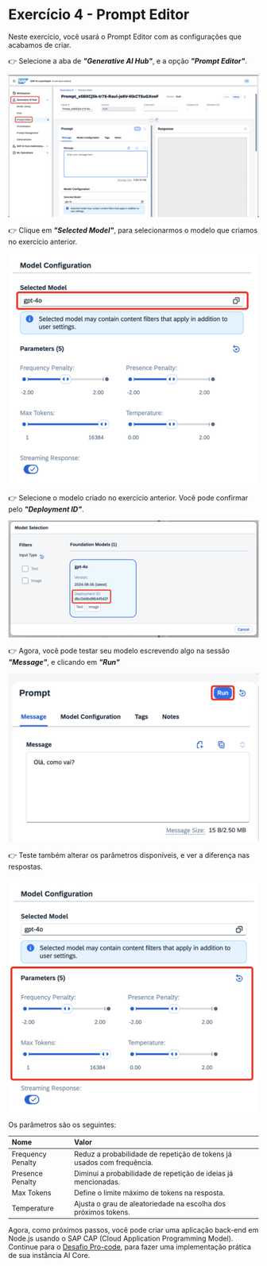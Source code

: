 # Exercício 4 - Prompt Editor

Neste exercício, você usará o Prompt Editor com as configurações que acabamos de criar.

👉 Selecione a aba de **_"Generative AI Hub"_**, e a opção **_"Prompt Editor"_**.

![Select Prompt Editor](assets/select-prompt.png)

👉 Clique em **_"Selected Model"_**, para selecionarmos o modelo que criamos no exercício anterior.

![Select Model](assets/select-model.png)

👉 Selecione o modelo criado no exercício anterior. Você pode confirmar pelo **_"Deployment ID"_**.

![Select Model](assets/select-model-2.png)

👉 Agora, você pode testar seu modelo escrevendo algo na sessão **_"Message"_**, e clicando em **_"Run"_**

![Run Model](assets/run-model.png)

👉 Teste também alterar os parâmetros disponíveis, e ver a diferença nas respostas. 

![Change Parameters](assets/parameters.png)

Os parâmetros são os seguintes:

  | Nome | Valor |
  |:-----------|:-----------|
  | Frequency Penalty | Reduz a probabilidade de repetição de tokens já usados com frequência. |
  | Presence Penalty | Diminui a probabilidade de repetição de ideias já mencionadas. |
  | Max Tokens | Define o limite máximo de tokens na resposta. |
  | Temperature | Ajusta o grau de aleatoriedade na escolha dos próximos tokens. |

Agora, como próximos passos, você pode criar uma aplicação back-end em Node.js usando o SAP CAP (Cloud Application Programming Model). Continue para o [Desafio Pro-code](../challenge/README.md), para fazer uma implementação prática de sua instância AI Core.